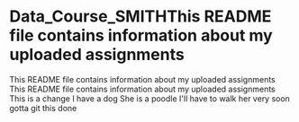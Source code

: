 # Data_Course_SMITHThis README file contains information about my uploaded assignments
This README file contains information about my uploaded assignments
This README file contains information about my uploaded assignments
This is a change
I have a dog
She is a poodle
I'll have to walk  her very soon
gotta git this done
